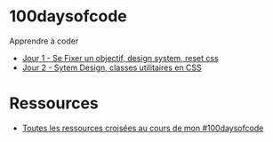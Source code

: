 # 100daysofcode
Apprendre à coder

- [Jour 1 - Se Fixer un objectif, design system, reset css](Jour-001.md)
- [Jour 2 - Sytem Design, classes utilitaires en CSS](Jour-002.md )

# Ressources
- [Toutes les ressources croisées au cours de mon #100daysofcode](Ressources.md) 
